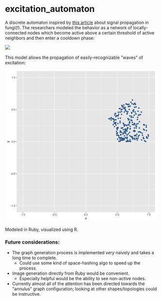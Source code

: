 # excitation_automaton

A discrete automaton inspired by <a href="https://royalsocietypublishing.org/doi/10.1098/rsfs.2018.0029">this article</a> about signal propagation in fungi(!). The researchers modeled the behavior as a network of locally-connected nodes which become active above a certain threshold of active neighbors and then enter a cooldown phase:

<img src="https://royalsocietypublishing.org/cms/asset/2bc5e560-e96e-4b5f-99d5-ce2d33a7cbd1/rsfs20180029ueq1.gif">

This model allows the propagation of easily-recognizable "waves" of excitation:

<img width=500px src="https://github.com/nlc/excitation_automaton/blob/master/full_360.gif?raw=true">

Modeled in Ruby, visualized using R.

### Future considerations:
* The graph generation process is implemented *very* naively and takes a long time to complete.
  * Could use some kind of space-hashing algo to speed up the process.
* Image generation directly from Ruby would be convenient.
  * Especially helpful would be the ability to see non-active nodes.
* Currently almost all of the attention has been directed towards the "annulus" graph configuration; looking at other shapes/topologies could be instructive.
